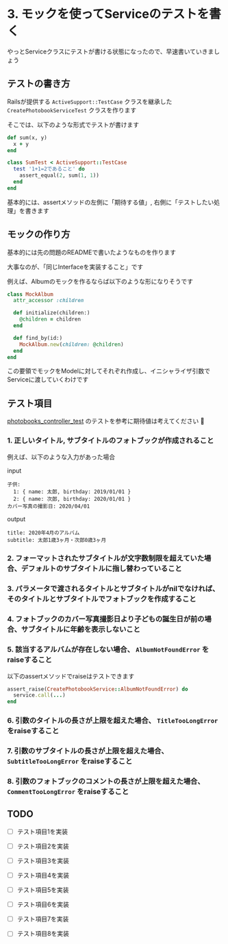 # 3. モックを使ってServiceのテストを書く
やっとServiceクラスにテストが書ける状態になったので、早速書いていきましょう

## テストの書き方
Railsが提供する `ActiveSupport::TestCase` クラスを継承した `CreatePhotobookServiceTest` クラスを作ります

そこでは、以下のような形式でテストが書けます

```rb
def sum(x, y)
  x + y
end

class SumTest < ActiveSupport::TestCase
  test '1+1=2であること' do
    assert_equal(2, sum(1, 1))
  end  
end
```

基本的には、assertメソッドの左側に「期待する値」, 右側に「テストしたい処理」を書きます

## モックの作り方
基本的には先の問題のREADMEで書いたようなものを作ります

大事なのが、「同じInterfaceを実装すること」です

例えば、Albumのモックを作るならば以下のような形になりそうです

```rb
class MockAlbum
  attr_accessor :children

  def initialize(children:)
    @children = children
  end

  def find_by(id:)
    MockAlbum.new(children: @children)
  end
end
```

この要領でモックをModelに対してそれぞれ作成し、イニシャライザ引数でServiceに渡していくわけです

## テスト項目
[photobooks_controller_test](https://github.com/mixi-inc/2020TDDTraining/blob/master/test/controllers/api/v1/albums/photobooks_controller_test.rb) のテストを参考に期待値は考えてください :pray:

### 1. 正しいタイトル, サブタイトルのフォトブックが作成されること
例えば、以下のような入力があった場合

input
```
子供:
  1: { name: 太郎, birthday: 2019/01/01 }
  2: { name: 次郎, birthday: 2020/01/01 }
カバー写真の撮影日: 2020/04/01
```

output
```
title: 2020年4月のアルバム
subtitle: 太郎1歳3ヶ月・次郎0歳3ヶ月
```

### 2. フォーマットされたサブタイトルが文字数制限を超えていた場合、デフォルトのサブタイトルに指し替わっていること
### 3. パラメータで渡されるタイトルとサブタイトルがnilでなければ、そのタイトルとサブタイトルでフォトブックを作成すること
### 4. フォトブックのカバー写真撮影日より子どもの誕生日が前の場合、サブタイトルに年齢を表示しないこと
### 5. 該当するアルバムが存在しない場合、 `AlbumNotFoundError` をraiseすること
以下のassertメソッドでraiseはテストできます

```rb
assert_raise(CreatePhotobookService::AlbumNotFoundError) do
  service.call(...)
end
```

### 6. 引数のタイトルの長さが上限を超えた場合、 `TitleTooLongError` をraiseすること
### 7. 引数のサブタイトルの長さが上限を超えた場合、 `SubtitleTooLongError` をraiseすること
### 8. 引数のフォトブックのコメントの長さが上限を超えた場合、 `CommentTooLongError` をraiseすること

## TODO
- [ ] テスト項目1を実装
- [ ] テスト項目2を実装
- [ ] テスト項目3を実装
- [ ] テスト項目4を実装
- [ ] テスト項目5を実装
- [ ] テスト項目6を実装
- [ ] テスト項目7を実装
- [ ] テスト項目8を実装

